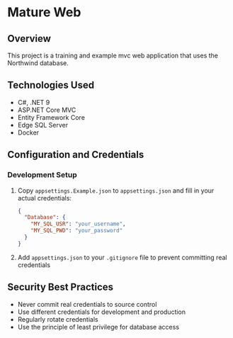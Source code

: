 # Mature Web

## Overview

This project is a training and example mvc web application
that uses the Northwind database.

## Technologies Used

- C#, .NET 9
- ASP.NET Core MVC
- Entity Framework Core
- Edge SQL Server
- Docker

## Configuration and Credentials

### Development Setup

1. Copy `appsettings.Example.json` to `appsettings.json`
and fill in your actual credentials:
   ```json
   {
     "Database": {
       "MY_SQL_USR": "your_username",
       "MY_SQL_PWD": "your_password"
     }
   }
   ```
2. Add `appsettings.json` to your `.gitignore` file to prevent committing real credentials

## Security Best Practices

- Never commit real credentials to source control
- Use different credentials for development and production
- Regularly rotate credentials
- Use the principle of least privilege for database access